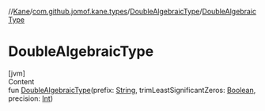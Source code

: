 //[Kane](../../index.md)/[com.github.jomof.kane.types](../index.md)/[DoubleAlgebraicType](index.md)/[DoubleAlgebraicType](-double-algebraic-type.md)



# DoubleAlgebraicType  
[jvm]  
Content  
fun [DoubleAlgebraicType](-double-algebraic-type.md)(prefix: [String](https://kotlinlang.org/api/latest/jvm/stdlib/kotlin/-string/index.html), trimLeastSignificantZeros: [Boolean](https://kotlinlang.org/api/latest/jvm/stdlib/kotlin/-boolean/index.html), precision: [Int](https://kotlinlang.org/api/latest/jvm/stdlib/kotlin/-int/index.html))  



